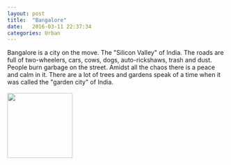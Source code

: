 ```yaml
---
layout: post
title:  "Bangalore"
date:   2016-03-11 22:37:34
categories: Urban
---
```

Bangalore is a city on the move. The "Silicon Valley" of India. The roads are full of two-wheelers, cars, cows, dogs, auto-rickshaws, trash and dust. People burn garbage on the street. 
Amidst all the chaos there is a peace and calm in it. There are a lot of trees and gardens speak of a time when it was called the "garden city" of India.
<br><br>
<img class="myImg" src="{{site.url}}/assets/IMG_.jpg" alt=" " width="150" height="150">
<br>
